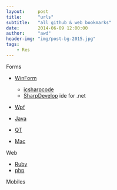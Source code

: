 ```yaml
---
layout:     post
title:      "urls"
subtitle:   "all github & web bookmarks"
date:       2014-06-09 12:00:00
author:     "awd"
header-img: "img/post-bg-2015.jpg"
tags:
    - Res
---
```



Forms

- [WinForm](#)
  - [icsharpcode](https://github.com/icsharpcode)
  - [SharpDevelop](https://github.com/icsharpcode/SharpDevelop) ide for .net

- [Wpf](#)
- [Java](#)
- [QT](#)
- [Mac](#)

Web
- [Ruby](#)
- [php](#)

Mobiles

